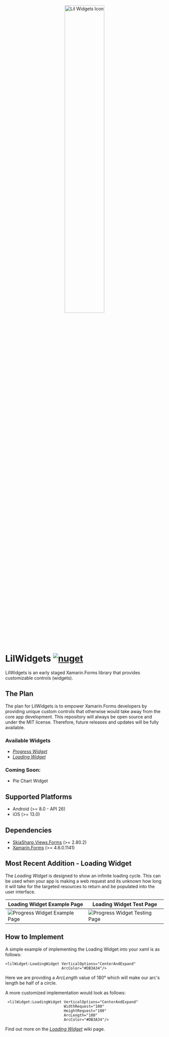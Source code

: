 <br/><br/><br/>
<p align="center">
    <img src="https://raw.githubusercontent.com/ChaseRoth/LilWidgets/main/Resources/Branding/lilwidgets_logo_noborder.png" alt="Lil Widgets Icon" width="50%"/>
</p>
<br/><br/><br/>

# LilWidgets [![nuget](https://img.shields.io/nuget/v/LilWidgets.Xamarin.Forms)](https://www.nuget.org/packages/LilWidgets.Xamarin.Forms/)

LilWidgets is an early staged Xamarin.Forms library that provides customizable controls (widgets).

## The Plan
The plan for LilWidgets is to empower Xamarin.Forms developers by providing unique custom controls that otherwise would take away from the core app development. This repository will always be open source and under the MIT license. Therefore, future releases and updates will be fully available.

### Available Widgets

- <a href="https://github.com/ChaseRoth/LilWidgets/wiki/Progress-Widget">*Progress Widget*</a>
- <a href="https://github.com/ChaseRoth/LilWidgets/wiki/Loading-Widget">*Loading Widget*</a>

### Coming Soon:

- Pie Chart Widget

## Supported Platforms

- Android (>= 8.0 - API 26)
- iOS (>= 13.0)

## Dependencies

- <a href="https://www.nuget.org/packages/SkiaSharp.Views.Forms/2.80.2">SkiaSharp.Views.Forms</a> (>= 2.80.2)
- <a href="https://www.nuget.org/packages/Xamarin.Forms/%204.6.0.1141">Xamarin.Forms</a> (>= 4.6.0.1141)

## Most Recent Addition - Loading Widget

The *Loading Widget* is designed to show an infinite loading cycle. This can be used when your app is making a web request and its unknown how long it will take for the targeted resources to return and be populated into the user interface.


Loading Widget Example Page | Loading Widget Test Page
-------------------------|-------------------------
![Progress Widget Example Page](https://raw.githubusercontent.com/ChaseRoth/LilWidgets/main/Resources/Sceenshots/LoadingWidget/screenshot_example1.png)  |  ![Progress Widget Testing Page](https://raw.githubusercontent.com/ChaseRoth/LilWidgets/main/Resources/Sceenshots/LoadingWidget/screenshot_test1.png)

## How to Implement

A simple example of implementing the Loading Widget into your xaml is as follows:
```xaml
<lilWidget:LoadingWidget VerticalOptions="CenterAndExpand"                        
                         ArcColor="#DB3A34"/>
```

Here we are providing a *ArcLength* value of 180° which will make our arc's length be half of a circle.

A more customized implementation would look as follows:
```xaml
 <lilWidget:LoadingWidget VerticalOptions="CenterAndExpand"
                          WidthRequest="100"
                          HeightRequest="100"
                          ArcLength="180"
                          ArcColor="#DB3A34"/>
```

Find out more on the <a href="https://github.com/ChaseRoth/LilWidgets/wiki/Loading-Widget">*Loading Widget*</a> wiki page.
